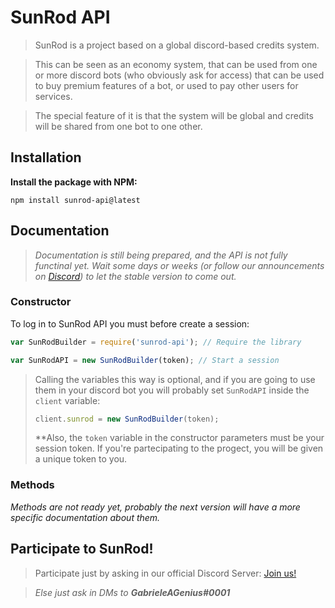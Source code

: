 # SunRod API

> SunRod is a project based on a global discord-based credits system.

> This can be seen as an economy system, that can be used from one or more discord bots (who obviously ask for access) that can be used to buy premium features of a bot, or used to pay other users for services.

> The special feature of it is that the system will be global and credits will be shared from one bot to one other.


## Installation

**Install the package with NPM:**

```console
npm install sunrod-api@latest
```

## Documentation

> *Documentation is still being prepared, and the API is not fully functinal yet. Wait some days or weeks (or follow our announcements on [Discord](https://discord.gg/PBrPeuACnU/)) to let the stable version to come out.*

### Constructor

To log in to SunRod API you must before create a session:

```js
var SunRodBuilder = require('sunrod-api'); // Require the library

var SunRodAPI = new SunRodBuilder(token); // Start a session
```

> Calling the variables this way is optional, and if you are going to use them in your discord bot you will probably set `SunRodAPI` inside the `client` variable:
>
> ```js
> client.sunrod = new SunRodBuilder(token);
> ```
>
> **Also, the `token` variable in the constructor parameters must be your session token. If you're partecipating to the progect, you will be given a unique token to you.

### Methods

*Methods are not ready yet, probably the next version will have a more specific documentation about them.*


## Participate to SunRod!

> Participate just by asking in our official Discord Server: [Join us!](https://discord.gg/PBrPeuACnU/)

> *Else just ask in DMs to __GabrieleAGenius#0001__*